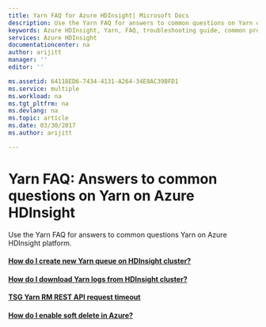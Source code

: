 ```yaml
---
title: Yarn FAQ for Azure HDInsight| Microsoft Docs
description: Use the Yarn FAQ for answers to common questions on Yarn on Azure HDInsight platform.
keywords: Azure HDInsight, Yarn, FAQ, troubleshooting guide, common problems
services: Azure HDInsight
documentationcenter: na
author: arijitt
manager: ''
editor: ''

ms.assetid: 64118ED6-7434-4131-A264-34E8AC39BFD1
ms.service: multiple
ms.workload: na
ms.tgt_pltfrm: na
ms.devlang: na
ms.topic: article
ms.date: 03/30/2017
ms.author: arijitt

---
```

# Yarn FAQ: Answers to common questions on Yarn on Azure HDInsight
Use the Yarn FAQ for answers to common questions Yarn on Azure HDInsight platform.

#### [How do I create new Yarn queue on HDInsight cluster?](yarn-create-new-queue.md)
#### [How do I download Yarn logs from HDInsight cluster?](yarn-download-logs.md)
#### [TSG Yarn RM REST API request timeout](yarn-rm-rest-api-request-timeout.md)
#### [How do I enable soft delete in Azure?](trash-purging.md)
